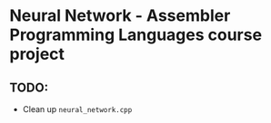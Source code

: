 # Neural Network - Assembler Programming Languages course project

## TODO:
* Clean up `neural_network.cpp`